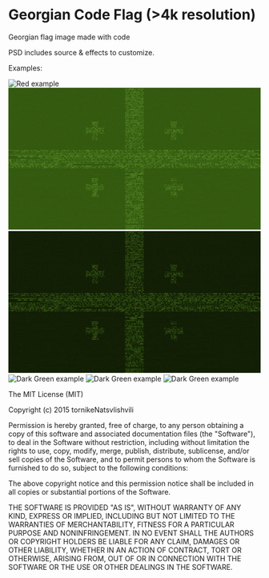 # Georgian Code Flag (>4k resolution)
Georgian flag image made with code

PSD includes source & effects to customize.

Examples:

![Red example](/examples/GeoFlagRed.jpg?raw=true)
![Light Green example](/examples/GeoFlagLightGreen.png?raw=true)
![Dark Green  example](/examples/GeoFlagDarkGreen.png?raw=true)
![Dark Green  example](/examples/GeoFlagDarkBlue.png?raw=true)
![Dark Green  example](/examples/GeoFlagDarkEmerald.png?raw=true)
![Dark Green  example](/examples/GeoFlagDarkFuchsia.png?raw=true)





The MIT License (MIT)

Copyright (c) 2015 tornikeNatsvlishvili

Permission is hereby granted, free of charge, to any person obtaining a copy
of this software and associated documentation files (the "Software"), to deal
in the Software without restriction, including without limitation the rights
to use, copy, modify, merge, publish, distribute, sublicense, and/or sell
copies of the Software, and to permit persons to whom the Software is
furnished to do so, subject to the following conditions:

The above copyright notice and this permission notice shall be included in all
copies or substantial portions of the Software.

THE SOFTWARE IS PROVIDED "AS IS", WITHOUT WARRANTY OF ANY KIND, EXPRESS OR
IMPLIED, INCLUDING BUT NOT LIMITED TO THE WARRANTIES OF MERCHANTABILITY,
FITNESS FOR A PARTICULAR PURPOSE AND NONINFRINGEMENT. IN NO EVENT SHALL THE
AUTHORS OR COPYRIGHT HOLDERS BE LIABLE FOR ANY CLAIM, DAMAGES OR OTHER
LIABILITY, WHETHER IN AN ACTION OF CONTRACT, TORT OR OTHERWISE, ARISING FROM,
OUT OF OR IN CONNECTION WITH THE SOFTWARE OR THE USE OR OTHER DEALINGS IN THE
SOFTWARE.
